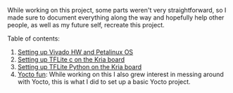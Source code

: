 While working on this project, some parts weren't very straightforward, so I made sure to document everything along the way and hopefully help other people, as well as my future self, recreate this project.

Table of contents:
1. [Setting up Vivado HW and Petalinux OS](https://github.com/jona1115/cats_dogs_acceleration/blob/main/documentations/vivadoTRD_and_Petalinux/README.md)
2. [Setting up TFLite c on the Kria board](https://github.com/jona1115/cats_dogs_acceleration/blob/main/documentations/tflite_c_on_kria/README.md)
3. [Setting up TFLite Python on the Kria board](https://github.com/jona1115/cats_dogs_acceleration/blob/main/documentations/tflite_python_on_kira/README.md)
4. [Yocto fun](https://github.com/jona1115/cats_dogs_acceleration/blob/main/documentations/yocto_fun/README.md): While working on this I also grew interest in messing around with Yocto, this is what I did to set up a basic Yocto project.
